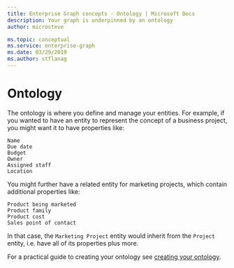 ```yaml
---
title: Enterprise Graph concepts - Ontology | Microsoft Docs
description: Your graph is underpinned by an ontology
author: microsteve

ms.topic: conceptual
ms.service: enterprise-graph 
ms.date: 03/29/2019
ms.author: stflanag
---
```

# Ontology

The ontology is where you define and manage your entities. For example, if you wanted to have an entity to represent the concept of a business project, you might want it to have properties like:

```
Name
Due date
Budget
Owner
Assigned staff
Location
```

You might further have a related entity for marketing projects, which contain additional properties like:

```
Product being marketed
Product family
Product cost
Sales point of contact
```

In that case, the ```Marketing Project``` entity would inherit from the ```Project``` entity, i.e. have all of its properties plus more.

For a practical guide to creating your ontology see [creating your ontology](ontology-tutorial.md).


